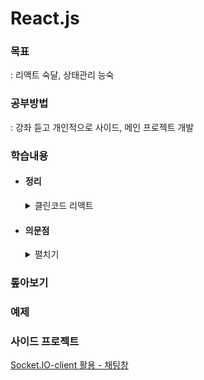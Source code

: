 # React.js

### 목표

: 리액트 숙달, 상태관리 능숙

### 공부방법

: 강좌 듣고 개인적으로 사이드, 메인 프로젝트 개발

### 학습내용

- #### 정리

  <details>
  <summary>클린코드 리액트</summary>
    
  <ul> 
    <li style="list-style-type: none;"> 
    <details>
    <summary>State</summary>

  - ### useState()

    : 초기값 설정 -> 예상치 못한 상황 발생 가능

  - ### 상수 값

    : 쓰이지 않으면 함수 밖으로 옮기기

  - ### 플래그

    : useState 대신 조건식으로 플래그 상태 정의 가능

  - ### 불필요한 상태

    : props를 useState가 아닌 const로 선언하는 게 좋을 수 있음

  - ### useRef

    : DOM 외의 곳에서도 사용 가능, 리렌더링되지 않는 상태

  - ### 상태 단순화

    : 연관된 상태가 있다면 묶어서 하나로 만든다, 문자열 또는 나열 구조 또는 객체

  - ### useReducer

    : 상태 구조화 가능, action.type을 왜 상수로 받는 건지.. 에러 확인 용도인가?

  - ### custom hooks

    : 파일을 따로 생성하지 않아도 함수 밖으로 이동시켜서 렌더링 함수 단순화 가능

  - ### update function

    : 값을 덮어씌우려면 직접할당, 이전 값을 변경하려면 함수로 prev 스프레드 사용

      </details>
      </li>

    <li style="list-style-type: none;"> 
    <details>
    <summary>Props</summary>

    - ### props 바로 사용하기

      : 무거운 연산이 있다면 props로 내려오기 전에 실행하기,  
      만약에 props로 내려온 다음에 연산을 해야한다면 useMemo 적용하기

    - ### 중괄호 : curly Brace = {}

      ```javascript
      const a = {a:1};
      { { a: 1 } } = { a }
      ```

    - ### 포맷팅 도구에 규칙을 위임하자

    - ### spread(...) 주의사항

      : 컴포넌트에 어떤 값이 내려왔는지 모를 수 있다.

    - ### props가 많다면

      : 컴포넌트를 분리해보자

    - ### props로 객체 전체를 내린다면

      : 필요한 값만 컴포넌트에서 받자

      ```javascript
      function app(props) {} ❌
      function app({ name, weight }) {} ✅
      ```

        </details>
        </li> 
        <li style="list-style-type: none;"> 
        <details>
        <summary>Component</summary>

      - ### thinking in REACT 읽어보기

        [Thinking in REACT](https://dev.to/jareechang/thinking-in-react-visualized-g4p)

      - ### fragment 사용 지양하기

        : wrap으로 감싸져 있을 때, string/object/array를 반환할 때

      - ### 컴포넌트 네이밍

        : camelCase로 작성

      - ### 함수 return 지양

        : 반환값을 바로 알기 어렵다, props 전달 등 일반적인 패턴이 아니다.

      - ### 컴포넌트 내부에 컴포넌트

        : 결합도가 증가한다. 성능저하. 분리하자

      - ### displayName 설정

        : devTools에서 익명함수 확인가능

      - ### 컴포넌트 구성
        : 변수, 상태, 이벤트 등 놓는 순서/위치 본인만의 규칙을 세우자

      </details>
      </li> 
      <ul>

  </details>

- #### 의문점

  <details>
  <summary>펼치기</summary>

  - ### [CROS 뭔가](https://inpa.tistory.com/entry/WEB-%F0%9F%93%9A-CORS-%F0%9F%92%AF-%EC%A0%95%EB%A6%AC-%ED%95%B4%EA%B2%B0-%EB%B0%A9%EB%B2%95-%F0%9F%91%8F)
  - ### 클라이언트 알아보기
  - ### 웹 데이터 작동방식


  </details>

### 톺아보기

<!-- []()   -->

### 예제

<!-- []()   -->

### 사이드 프로젝트
[Socket.IO-client 활용 - 채팅창](./socketIO/client/README.md)
<!-- []()   -->
